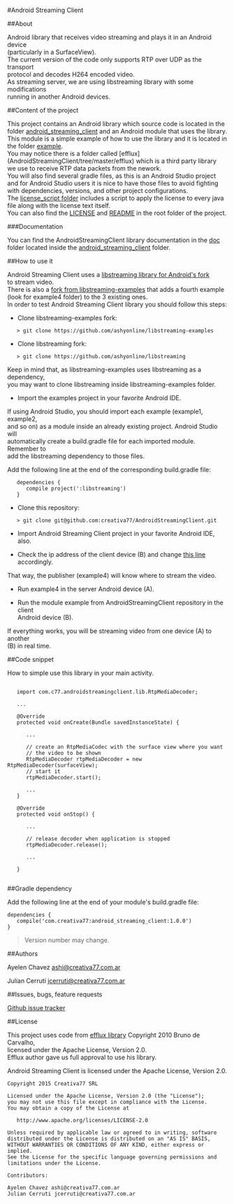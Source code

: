 #Android Streaming Client

##About

Android library that receives video streaming and plays it in an Android device<br>
(particularly in a SurfaceView).<br>
The current version of the code only supports RTP over UDP as the transport <br>
protocol and decodes H264 encoded video. <br>
As streaming server, we are using libstreaming library with some modifications <br>
running in another Android devices.

##Content of the project

This project contains an Android library which source code is located in the <br>
folder [android_streaming_client](AndroidStreamingClient/tree/master/android_streaming_client) and an Android module that uses the library. <br>
This module is a simple example of how to use the library and it is located in <br>
the folder [example](AndroidStreamingClient/tree/master/example).<br>
You may notice there is a folder called [efflux] (AndroidStreamingClient/tree/master/efflux) which is a third party library <br>
we use to receive RTP data packets from the nework. <br>
You will also find several gradle files, as this is an Android Studio project <br>
and for Android Studio users it is nice to have those files to avoid fighting <br>
with dependencies, versions, and other project configurations.<br>
The [license_script folder](https://github.com/creativa77/AndroidStreamingClient/tree/master/license_script) includes a script to apply the license to every java <br>
file along with the license text itself.<br>
You can also find the [LICENSE](https://github.com/creativa77/AndroidStreamingClient/blob/master/LICENCE) and [README](https://github.com/creativa77/AndroidStreamingClient/blob/master/README.md) in the root folder of the project.<br>

###Documentation

You can find the AndroidStreamingClient library documentation in the [doc](https://github.com/creativa77/AndroidStreamingClient/tree/master/android_streaming_client/doc) <br>
folder located inside the [android_streaming_client](AndroidStreamingClient/tree/master/android_streaming_client) folder.

##How to use it

Android Streaming Client uses a [libstreaming library for Android's fork](https://github.com/ashyonline/libstreaming) <br>
to stream video. <br>
There is also a [fork from libstreaming-examples](https://github.com/ashyonline/libstreaming-examples) that adds a fourth example <br>
(look for example4 folder) to the 3 existing ones. <br>
In order to test Android Streaming Client library you should follow this steps:


* Clone libstreaming-examples fork:
```
   > git clone https://github.com/ashyonline/libstreaming-examples
```

* Clone libstreaming fork:
```
   > git clone https://github.com/ashyonline/libstreaming
```

Keep in mind that, as libstreaming-examples uses libstreaming as a dependency, <br>
you may want to clone libstreaming inside libstreaming-examples folder.<br>

* Import the examples project in your favorite Android IDE.

If using Android Studio, you should import each example (example1, example2, <br>
and so on) as a module inside an already existing project. Android Studio will <br>
automatically create a build.gradle file for each imported module. Remember to <br>
add the libstreaming dependency to those files.

Add the following line at the end of the corresponding build.gradle file:
```
   dependencies {
      compile project(':libstreaming')
   }
```

* Clone this repository:
```
   > git clone git@github.com:creativa77/AndroidStreamingClient.git
```

* Import Android Streaming Client project in your favorite Android IDE, also.

* Check the ip address of the client device (B) and change [this line](https://github.com/ashyonline/libstreaming-examples/blob/master/example4/src/net/majorkernelpanic/example4/MainActivity.java#L25) accordingly. <br>

That way, the publisher (example4) will know where to stream the video.

* Run example4 in the server Android device (A).

* Run the module example from AndroidStreamingClient repository in the client <br>
Android device (B).

If everything works, you will be streaming video from one device (A) to another<br>
(B) in real time.

##Code snippet

How to simple use this library in your main activity.

```

   import com.c77.androidstreamingclient.lib.RtpMediaDecoder;
   
   ... 
   
   @Override
   protected void onCreate(Bundle savedInstanceState) {

      ...
   
      // create an RtpMediaCodec with the surface view where you want 
      // the video to be shown
      RtpMediaDecoder rtpMediaDecoder = new RtpMediaDecoder(surfaceView);   
      // start it
      rtpMediaDecoder.start();
      
      ...
   }
   
   @Override
   protected void onStop() {
      
      ...
      
      // release decoder when application is stopped
      rtpMediaDecoder.release();
      
      ...
      
   }
   
```

##Gradle dependency

Add the following line at the end of your module's build.gradle file:
```
dependencies {
   compile('com.creativa77:android_streaming_client:1.0.0')
}
```
> Version number may change.

##Authors

Ayelen Chavez <ashi@creativa77.com.ar>

Julian Cerruti <jcerruti@creativa77.com.ar>

##Issues, bugs, feature requests

[Github issue tracker](https://github.com/creativa77/AndroidStreamingClient/issues/new)

##License

This project uses code from [efflux library](https://github.com/brunodecarvalho/efflux) Copyright 2010 Bruno de Carvalho, <br>
licensed under the Apache License, Version 2.0.<br>
Efflux author gave us full approval to use his library. <br>

Android Streaming Client is licensed under the Apache License, Version 2.0.

```
Copyright 2015 Creativa77 SRL

Licensed under the Apache License, Version 2.0 (the "License");
you may not use this file except in compliance with the License.
You may obtain a copy of the License at

   http://www.apache.org/licenses/LICENSE-2.0

Unless required by applicable law or agreed to in writing, software
distributed under the License is distributed on an "AS IS" BASIS,
WITHOUT WARRANTIES OR CONDITIONS OF ANY KIND, either express or implied.
See the License for the specific language governing permissions and
limitations under the License.

Contributors:

Ayelen Chavez ashi@creativa77.com.ar
Julian Cerruti jcerruti@creativa77.com.ar

```
